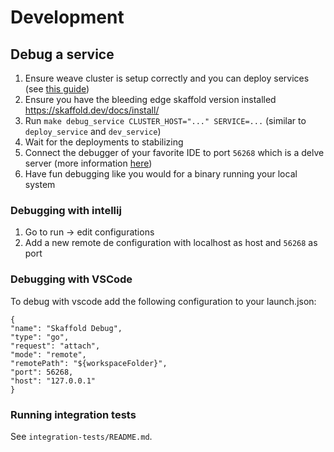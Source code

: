 # Development


## Debug a service
1. Ensure weave cluster is setup correctly and you can deploy services (see [this guide](https://lab.weave.nl/nid/nid-example/-/blob/master/weave-cluster.md))
1. Ensure you have the bleeding edge skaffold version installed https://skaffold.dev/docs/install/
1. Run `make debug_service CLUSTER_HOST="..." SERVICE=...` (similar to `deploy_service` and `dev_service`)
1. Wait for the deployments to stabilizing
1. Connect the debugger of your favorite IDE to port `56268` which is a delve server (more information [here](https://skaffold.dev/docs/workflows/debug/))
1. Have fun debugging like you would for a binary running your local system

### Debugging with intellij
1. Go to run -> edit configurations
1. Add a new remote de configuration with localhost as host and `56268` as port


### Debugging with VSCode

To debug with vscode add the following configuration to your launch.json:
```
{
"name": "Skaffold Debug",
"type": "go",
"request": "attach",
"mode": "remote",
"remotePath": "${workspaceFolder}",
"port": 56268,
"host": "127.0.0.1"
}
```

### Running integration tests
See `integration-tests/README.md`.
